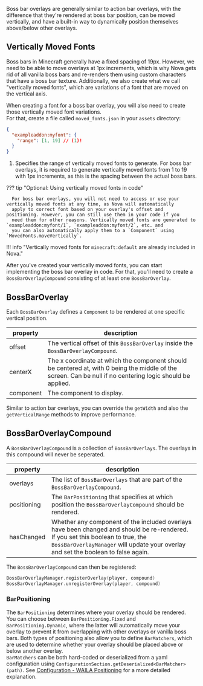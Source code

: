 Boss bar overlays are generally similar to action bar overlays, with the difference that they're rendered at boss bar
position, can be moved vertically, and have a built-in way to dynamically position themselves above/below other overlays.

## Vertically Moved Fonts
Boss bars in Minecraft generally have a fixed spacing of 19px. However, we need to be able to move overlays at 1px increments,
which is why Nova gets rid of all vanilla boss bars and re-renders them using custom characters that have a boss bar texture.
Additionally, we also create what we call "vertically moved fonts", which are variations of a font that are moved on the
vertical axis.

When creating a font for a boss bar overlay, you will also need to create those vertically moved font variations.  
For that, create a file called `moved_fonts.json` in your `assets` directory:

```json title="moved_fonts.json"
{
  "exampleaddon:myfont": {
    "range": [1, 19] // (1)!
  }
}
```

1. Specifies the range of vertically moved fonts to generate. For boss bar overlays, it is required to generate vertically
   moved fonts from 1 to 19 with 1px increments, as this is the spacing between the actual boss bars.

??? tip "Optional: Using vertically moved fonts in code"

      For boss bar overlays, you will not need to access or use your vertically moved fonts at any time, as Nova will automatically
      apply to correct font based on your overlay's offset and positioning. However, you can still use them in your code if you
      need them for other reasons. Vertically moved fonts are generated to `exampleaddon:myfont/1`, `exampleaddon:myfont/2`, etc. and
      you can also automatically apply them to a `Component` using `MovedFonts.moveVertically`.

!!! info "Vertically moved fonts for `minecraft:default` are already included in Nova."

After you've created your vertically moved fonts, you can start implementing the boss bar overlay in code.
For that, you'll need to create a `BossBarOverlayCompound` consisting of at least one `BossBarOverlay`.

## BossBarOverlay
Each `BossBarOverlay` defines a `Component` to be rendered at one specific vertical position.

| property  | description                                                                                                                                                |
|-----------|------------------------------------------------------------------------------------------------------------------------------------------------------------|
| offset    | The vertical offset of this `BossBarOverlay` inside the `BossBarOverlayCompound`.                                                                          |
| centerX   | The x coordinate at which the component should be centered at, with 0 being the middle of the screen. Can be null if no centering logic should be applied. |
| component | The component to display.                                                                                                                                  |

Similar to action bar overlays, you can override the `getWidth` and also the `getVerticalRange` methods to improve performance.

## BossBarOverlayCompound
A `BossBarOverlayCompound` is a collection of `BossBarOverlays`. The overlays in this compound will never be seperated.

| property    | description                                                                                                                                                                                                           |
|-------------|-----------------------------------------------------------------------------------------------------------------------------------------------------------------------------------------------------------------------|
| overlays    | The list of `BossBarOverlays` that are part of the `BossBarOverlayCompound`.                                                                                                                                          |
| positioning | The `BarPositioning` that specifies at which position the `BossBarOverlayCompound` should be rendered.                                                                                                                |
| hasChanged  | Whether any component of the included overlays have been changed and should be re-rendered. If you set this boolean to true, the `BossBarOverlayManager` will update your overlay and set the boolean to false again. |

The `BossBarOverlayCompound` can then be registered:
```kotlin
BossBarOverlayManager.registerOverlay(player, compound)
BossBarOverlayManager.unregisterOverlay(player, compound)
```

### BarPositioning
The `BarPositioning` determines where your overlay should be rendered. You can choose between `BarPositioning.Fixed` and
`BarPositioning.Dynamic`, where the latter will automatically move your overlay to prevent it from overlapping with other
overlays or vanilla boss bars. Both types of positioning also allow you to define `BarMatchers`, which are used to determine
whether your overlay should be placed above or below another overlay.  
`BarMatchers` can be both hard-coded or deserialized from a yaml configuration using `ConfigurationSection.getDeserialized<BarMatcher>(path)`.
See [Configuration - WAILA Positioning](../../admin/configuration.md#waila-positioning) for a more detailed explanation.